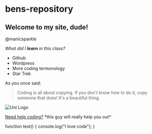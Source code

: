 # bens-repository </h1>

## Welcome to my site, dude! </h2>
@manicsparkle

*What did I **learn** in this class?* 
  * Github
  * Wordpress
  * More coding termonology
  * Star Trek
  
As you once said:
 > Coding is all about copying. If you don't know how to do it, copy someone that does! It's a beautiful thing.
 
![Uni Logo](https://github.com/bvh98/bens-repository/issues/1#issue-537357007)

[Need help coding?](https://it.uni.edu/staff/peter-yezek)
\*this guy will really help you out\*

function test() {
 console.log("I love code");
}
